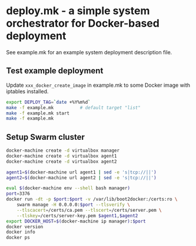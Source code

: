 # deploy.mk - a simple system orchestrator for Docker-based deployment

See example.mk for an example system deployment description file.

## Test example deployment

Update `xxx_docker_create_image` in example.mk to some Docker image with iptables installed.

```bash
export DEPLOY_TAG=`date +%Y%m%d`
make -f example.mk          # default target "list"
make -f example.mk start
make -f example.mk
```

## Setup Swarm cluster

```bash
docker-machine create -d virtualbox manager
docker-machine create -d virtualbox agent1
docker-machine create -d virtualbox agent2

agent1=$(docker-machine url agent1 | sed -e 's|tcp://||')
agent2=$(docker-machine url agent2 | sed -e 's|tcp://||')

eval $(docker-machine env --shell bash manager)
port=3376
docker run -dt -p $port:$port -v /var/lib/boot2docker:/certs:ro \
    swarm manage -H 0.0.0.0:$port --tlsverify \
    --tlscacert=/certs/ca.pem --tlscert=/certs/server.pem \
    --tlskey=/certs/server-key.pem $agent1,$agent2
export DOCKER_HOST=$(docker-machine ip manager):$port
docker version
docker info
docker ps
```

